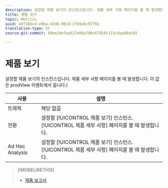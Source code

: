 ```yaml
---
description: 설정할 제품 보기의 인스턴스입니다. 제품 세부 사항 페이지를 볼 때 발생합니다. 이 값은 prodView 이벤트에서 옵니다.)
title: 제품 보기
topic: Metrics
uuid: a9f2bbcd-e9ba-42d6-90c8-2fd4e6c9775b
translation-type: ht
source-git-commit: 99ee24efaa517e8da700c67818c111c4aa90dc02

---
```



# 제품 보기

설정할 제품 보기의 인스턴스입니다. 제품 세부 사항 페이지를 볼 때 발생합니다. 이 값은 prodView 이벤트에서 옵니다.)

| 사용 | 설명 |
|---|---|
| 트래픽 | 해당 없음 |
| 전환 | 설정할 [!UICONTROL 제품 보기] 인스턴스. [!UICONTROL 제품 세부 사항] 페이지를 볼 때 발생합니다. |
| Ad Hoc Analysis | 설정할 [!UICONTROL 제품 보기] 인스턴스. [!UICONTROL 제품 세부 사항] 페이지를 볼 때 발생합니다. |

>[!MORELIKETHIS]
>
>* [제품 보고서](/help/components/c-variables/dimensionslist/reports-products.md)

